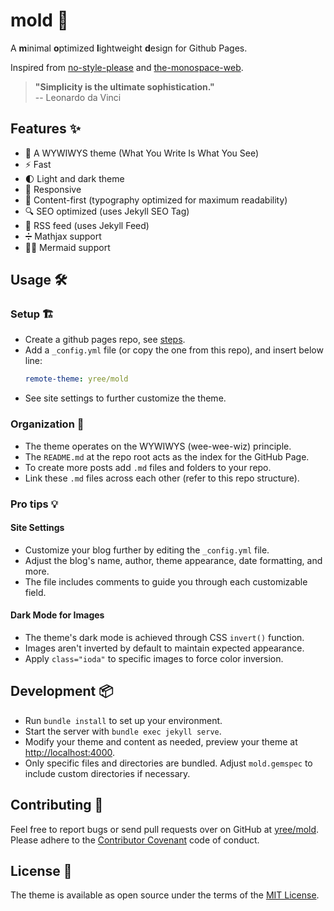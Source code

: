 
# mold 🍄

A **m**inimal **o**ptimized **l**ightweight **d**esign for Github Pages.

Inspired from [no-style-please](https://github.com/riggraz/no-style-please) and [the-monospace-web](https://github.com/owickstrom/the-monospace-web).

> **"Simplicity is the ultimate sophistication."**  
> -- Leonardo da Vinci
## Features ✨

- 👀 A WYWIWYS theme (What You Write Is What You See)
- ⚡️ Fast
- 🌓 Light and dark theme
- 📱 Responsive
- 📖 Content-first (typography optimized for maximum readability)
- 🔍 SEO optimized (uses Jekyll SEO Tag)
- 📰 RSS feed (uses Jekyll Feed)
- ➗ Mathjax support
- 🧜‍♀️ Mermaid support

## Usage 🛠️

### Setup 🏗️

- Create a github pages repo, see [steps](https://docs.github.com/en/pages/getting-started-with-github-pages/creating-a-github-pages-site).
- Add a `_config.yml` file (or copy the one from this repo), and insert below line:
    ```yaml
    remote-theme: yree/mold
    ``` 
- See site settings to further customize the theme.
### Organization 📂
- The theme operates on the WYWIWYS (wee-wee-wiz) principle.
- The `README.md` at the repo root acts as the index for the GitHub Page.
- To create more posts add `.md` files and folders to your repo.
- Link these `.md` files across each other (refer to this repo structure).

### Pro tips 💡

#### Site Settings

- Customize your blog further by editing the `_config.yml` file.
- Adjust the blog's name, author, theme appearance, date formatting, and more.
- The file includes comments to guide you through each customizable field.

#### Dark Mode for Images

- The theme's dark mode is achieved through CSS `invert()` function.
- Images aren't inverted by default to maintain expected appearance.
- Apply `class="ioda"` to specific images to force color inversion.

## Development 📦

- Run `bundle install` to set up your environment.
- Start the server with `bundle exec jekyll serve`.
- Modify your theme and content as needed, preview your theme at [http://localhost:4000](http://localhost:4000).
- Only specific files and directories are bundled. Adjust `mold.gemspec` to include custom directories if necessary.

## Contributing 🤝

Feel free to report bugs or send pull requests over on GitHub at [yree/mold](https://github.com/yree/mold). Please adhere to the [Contributor Covenant](http://contributor-covenant.org/) code of conduct.

## License 📃

The theme is available as open source under the terms of the [MIT License](LICENSE).